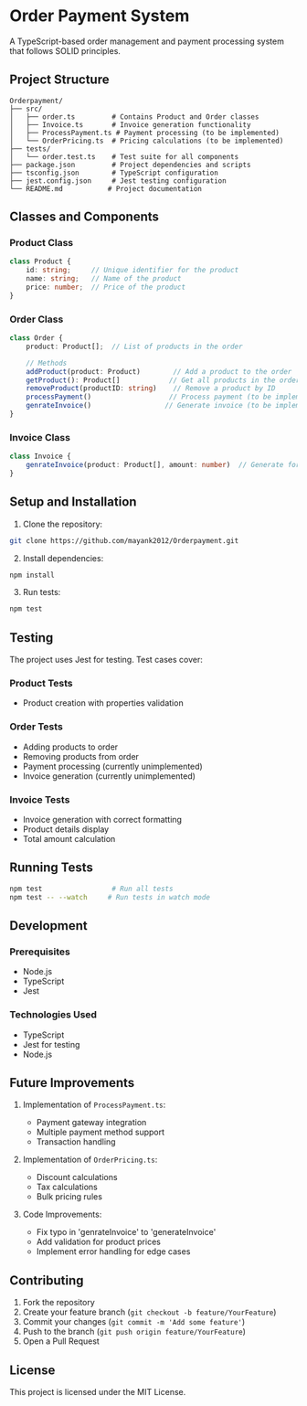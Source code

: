 # Order Payment System

A TypeScript-based order management and payment processing system that follows SOLID principles.

## Project Structure

```
Orderpayment/
├── src/
│   ├── order.ts         # Contains Product and Order classes
│   ├── Invoice.ts       # Invoice generation functionality
│   ├── ProcessPayment.ts # Payment processing (to be implemented)
│   └── OrderPricing.ts  # Pricing calculations (to be implemented)
├── tests/
│   └── order.test.ts    # Test suite for all components
├── package.json         # Project dependencies and scripts
├── tsconfig.json        # TypeScript configuration
├── jest.config.json     # Jest testing configuration
└── README.md           # Project documentation
```

## Classes and Components

### Product Class
```typescript
class Product {
    id: string;     // Unique identifier for the product
    name: string;   // Name of the product
    price: number;  // Price of the product
}
```

### Order Class
```typescript
class Order {
    product: Product[];  // List of products in the order

    // Methods
    addProduct(product: Product)        // Add a product to the order
    getProduct(): Product[]            // Get all products in the order
    removeProduct(productID: string)    // Remove a product by ID
    processPayment()                   // Process payment (to be implemented)
    genrateInvoice()                  // Generate invoice (to be implemented)
}
```

### Invoice Class
```typescript
class Invoice {
    genrateInvoice(product: Product[], amount: number)  // Generate formatted invoice
}
```

## Setup and Installation

1. Clone the repository:
```bash
git clone https://github.com/mayank2012/Orderpayment.git
```

2. Install dependencies:
```bash
npm install
```

3. Run tests:
```bash
npm test
```

## Testing

The project uses Jest for testing. Test cases cover:

### Product Tests
- Product creation with properties validation

### Order Tests
- Adding products to order
- Removing products from order
- Payment processing (currently unimplemented)
- Invoice generation (currently unimplemented)

### Invoice Tests
- Invoice generation with correct formatting
- Product details display
- Total amount calculation

## Running Tests

```bash
npm test                 # Run all tests
npm test -- --watch     # Run tests in watch mode
```

## Development

### Prerequisites
- Node.js
- TypeScript
- Jest

### Technologies Used
- TypeScript
- Jest for testing
- Node.js

## Future Improvements

1. Implementation of `ProcessPayment.ts`:
   - Payment gateway integration
   - Multiple payment method support
   - Transaction handling

2. Implementation of `OrderPricing.ts`:
   - Discount calculations
   - Tax calculations
   - Bulk pricing rules

3. Code Improvements:
   - Fix typo in 'genrateInvoice' to 'generateInvoice'
   - Add validation for product prices
   - Implement error handling for edge cases

## Contributing

1. Fork the repository
2. Create your feature branch (`git checkout -b feature/YourFeature`)
3. Commit your changes (`git commit -m 'Add some feature'`)
4. Push to the branch (`git push origin feature/YourFeature`)
5. Open a Pull Request

## License

This project is licensed under the MIT License.